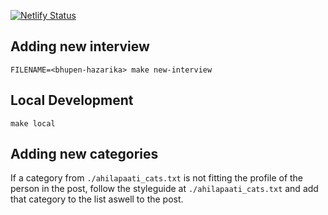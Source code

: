 [![Netlify Status](https://api.netlify.com/api/v1/badges/79b3f989-2581-45b6-b13b-3feb9f63c49d/deploy-status)](https://app.netlify.com/sites/ahilapati/deploys)

## Adding new interview
```
FILENAME=<bhupen-hazarika> make new-interview
```

## Local Development
```
make local
```

## Adding new categories
If a category from `./ahilapaati_cats.txt` is not fitting the profile of the person in the post, follow the styleguide at `./ahilapaati_cats.txt` and add that category to the list aswell to the post.
